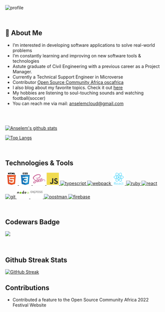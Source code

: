
![profile](https://user-images.githubusercontent.com/43995830/147335366-0265fd74-89d4-401a-bd5e-af20f590e303.gif)

<br>

<h2>👋 About Me</h2>

- I’m interested in developing software applications to solve real-world problems
- I’m constantly learning and improving on new software tools & technologies
- Astute graduate of Civil Engineering with a previous career as a Project Manager.
- Currently a Technical Support Engineer in Microverse
- Contributor [Open Source Community Africa oscafrica](https://github.com/oscafrica/osf-website)
- I also blog about my favorite topics. Check it out [here](https://anselemcodes.medium.com/)
- My hobbies are listening to soul-touching sounds and watching football(soccer)
- You can reach me via mail: anselemcloud@gmail.com
</br>
</br>

[![Anselem's github stats](https://github-readme-stats.vercel.app/api?username=AnselemOdims&show_icons=true&theme=tokyonight)](https://github.com/AnselemOdims/github-readme-stats)

[![Top Langs](https://github-readme-stats.vercel.app/api/top-langs/?username=AnselemOdims&show_icons=true&theme=tokyonight&layout=compact)](https://github.com/AnselemOdims/github-readme-stats) 

</br>

## Technologies & Tools

<p align="left">
    <a href="https://www.w3.org/html/" target="_blank"> <img src="https://raw.githubusercontent.com/devicons/devicon/master/icons/html5/html5-original-wordmark.svg" alt="html5" width="40" height="40"/> </a>
    <a href="https://www.w3schools.com/css/" target="_blank"> <img src="https://raw.githubusercontent.com/devicons/devicon/master/icons/css3/css3-original-wordmark.svg" alt="css3" width="40" height="40"/> </a>
<a href="https://sass-lang.com" target="_blank"> <img src="https://raw.githubusercontent.com/devicons/devicon/master/icons/sass/sass-original.svg" alt="sass" width="40" height="40"/> </a>
    <a href="https://developer.mozilla.org/en-US/docs/Web/JavaScript" target="_blank"> <img src="https://raw.githubusercontent.com/devicons/devicon/master/icons/javascript/javascript-original.svg" alt="javascript" width="40" height="40"/> </a>
<a href="https://www.typescriptlang.org/" target="_blank"> <img src="https://www.vectorlogo.zone/logos/typescriptlang/typescriptlang-icon.svg" alt="typescript" width="40" height="40"/> </a>
    <a href="https://webpack.js.org/" target="_blank"> <img src="https://www.vectorlogo.zone/logos/js_webpack/js_webpack-icon.svg" alt="webpack" width="40" height="40"/> </a>
<a href="https://reactjs.org/" target="_blank"> <img src="https://raw.githubusercontent.com/devicons/devicon/master/icons/react/react-original-wordmark.svg" alt="react" width="40" height="40"/> </a>
 <a href="https://www.ruby-lang.org/en/" target="_blank"> <img src="https://www.vectorlogo.zone/logos/ruby-lang/ruby-lang-icon.svg" alt="ruby" width="40" height="40"/> </a>
    <a href="https://rubyonrails.org/" target="_blank"> <img src="https://avatars.githubusercontent.com/u/4223" alt="react" width="40" height="40"/> </a>
<a href="https://git-scm.com/" target="_blank"> <img src="https://www.vectorlogo.zone/logos/git-scm/git-scm-icon.svg" alt="git" width="40" height="40"/> </a>
 <a href="https://nodejs.org" target="_blank"> <img src="https://raw.githubusercontent.com/devicons/devicon/master/icons/nodejs/nodejs-original-wordmark.svg" alt="nodejs" width="40" height="40"/> </a>
    <a href="https://expressjs.com" target="_blank"> <img src="https://raw.githubusercontent.com/devicons/devicon/master/icons/express/express-original-wordmark.svg" alt="express" width="40" height="40"/> </a>
<a href="https://www.postman.com/" target="_blank"> <img src="https://www.vectorlogo.zone/logos/getpostman/getpostman-icon.svg" alt="postman" width="40" height="40"/> </a>
 <a href="https://firebase.google.com/" target="_blank"> <img src="https://www.vectorlogo.zone/logos/firebase/firebase-icon.svg" alt="firebase" width="40" height="40"/> </a>
    </p>
    </br>
    
## Codewars Badge
<p align="left">
<a href="https://www.codewars.com/users/AnselemOdims/" target="_blank"><img src="https://www.codewars.com/users/AnselemOdims/badges/large"/></a>
</p>

<br/>

## Github Streak Stats
[![GitHub Streak](https://github-readme-streak-stats.herokuapp.com/?user=AnselemOdims&theme=tokyonight)](https://git.io/streak-stats)
</br>

## Contributions
- Contributed a feature to the Open Source Community Africa 2022 Festival Website


<!---
AnselemOdims/AnselemOdims is a ✨ special ✨ repository because its `README.md` (this file) appears on your GitHub profile.
You can click the Preview link to take a look at your changes.
--->
